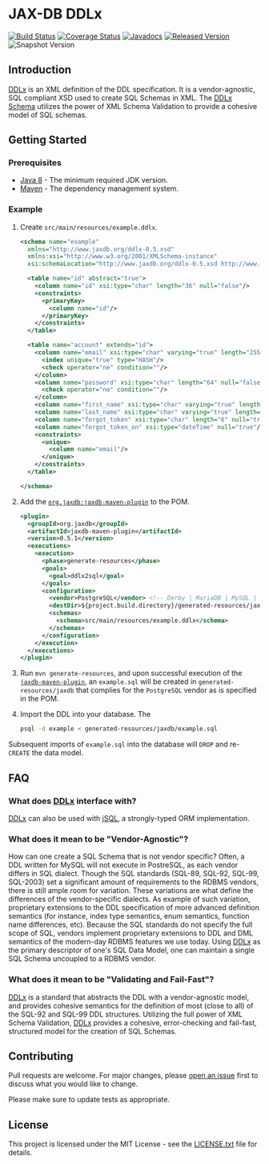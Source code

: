 # JAX-DB DDLx

[![Build Status](https://github.com/jaxdb/jaxdb/actions/workflows/build.yml/badge.svg)](https://github.com/jaxdb/jaxdb/actions/workflows/build.yml)
[![Coverage Status](https://coveralls.io/repos/github/jaxdb/jaxdb/badge.svg)](https://coveralls.io/github/jaxdb/jaxdb)
[![Javadocs](https://www.javadoc.io/badge/org.jaxdb/ddlx.svg)](https://www.javadoc.io/doc/org.jaxdb/ddlx)
[![Released Version](https://img.shields.io/maven-central/v/org.jaxdb/ddlx.svg)](https://mvnrepository.com/artifact/org.jaxdb/ddlx)
![Snapshot Version](https://img.shields.io/nexus/s/org.jaxdb/ddlx?label=maven-snapshot&server=https%3A%2F%2Foss.sonatype.org)

## Introduction

<ins>DDLx</ins> is an XML definition of the DDL specification. It is a vendor-agnostic, SQL compliant XSD used to create SQL Schemas in XML. The [DDLx Schema][ddlx.xsd] utilizes the power of XML Schema Validation to provide a cohesive model of SQL schemas.

## Getting Started

### Prerequisites

* [Java 8][jdk8-download] - The minimum required JDK version.
* [Maven][maven] - The dependency management system.

### Example

1. Create `src/main/resources/example.ddlx`.

   ```xml
   <schema name="example"
     xmlns="http://www.jaxdb.org/ddlx-0.5.xsd"
     xmlns:xsi="http://www.w3.org/2001/XMLSchema-instance"
     xsi:schemaLocation="http://www.jaxdb.org/ddlx-0.5.xsd http://www.jaxdb.org/ddlx.xsd">

     <table name="id" abstract="true">
       <column name="id" xsi:type="char" length="36" null="false"/>
       <constraints>
         <primaryKey>
           <column name="id"/>
         </primaryKey>
       </constraints>
     </table>

     <table name="account" extends="id">
       <column name="email" xsi:type="char" varying="true" length="255" null="false">
         <index unique="true" type="HASH"/>
         <check operator="ne" condition=""/>
       </column>
       <column name="password" xsi:type="char" length="64" null="false">
         <check operator="ne" condition=""/>
       </column>
       <column name="first_name" xsi:type="char" varying="true" length="64" null="false"/>
       <column name="last_name" xsi:type="char" varying="true" length="64" null="false"/>
       <column name="forgot_token" xsi:type="char" length="6" null="true"/>
       <column name="forgot_token_on" xsi:type="dateTime" null="true"/>
       <constraints>
         <unique>
           <column name="email"/>
         </unique>
       </constraints>
     </table>

   </schema>
   ```

1. Add the [`org.jaxdb:jaxdb-maven-plugin`][jaxdb-maven-plugin] to the POM.

   ```xml
   <plugin>
     <groupId>org.jaxdb</groupId>
     <artifactId>jaxdb-maven-plugin</artifactId>
     <version>0.5.1</version>
     <executions>
       <execution>
         <phase>generate-resources</phase>
         <goals>
           <goal>ddlx2sql</goal>
         </goals>
         <configuration>
           <vendor>PostgreSQL</vendor> <!-- Derby | MariaDB | MySQL | Oracle | PostgreSQL | SQLite -->
           <destDir>${project.build.directory}/generated-resources/jaxdb</destDir>
           <schemas>
             <schema>src/main/resources/example.ddlx</schema>
           </schemas>
         </configuration>
       </execution>
     </executions>
   </plugin>
   ```

1. Run `mvn generate-resources`, and upon successful execution of the [`jaxdb-maven-plugin`][jaxdb-maven-plugin], an `example.sql` will be created in `generated-resources/jaxdb` that complies for the `PostgreSQL` vendor as is specified in the POM.

1. Import the DDL into your database. The

   ```bash
   psql -d example < generated-resources/jaxdb/example.sql
   ```

  Subsequent imports of `example.sql` into the database will `DROP` and re-`CREATE` the data model.

## FAQ

### What does <ins>DDLx</ins> interface with?

<ins>DDLx</ins> can also be used with [<ins>jSQL</ins>][jsql], a strongly-typed ORM implementation.

###  What does it mean to be "Vendor-Agnostic"?

How can one create a SQL Schema that is not vendor specific? Often, a DDL written for MySQL will not execute in PostreSQL, as each vendor differs in SQL dialect. Though the SQL standards (SQL-89, SQL-92, SQL-99, SQL-2003) set a significant amount of requirements to the RDBMS vendors, there is still ample room for variation. These variations are what define the differences of the vendor-specific dialects. As example of such variation, proprietary extensions to the DDL specification of more advanced definition semantics (for instance, index type semantics, enum semantics, function name differences, etc). Because the SQL standards do not specify the full scope of SQL, vendors implement proprietary extensions to DDL and DML semantics of the modern-day RDBMS features we use today. Using <ins>DDLx</ins> as the primary descriptor of one's SQL Data Model, one can maintain a single SQL Schema uncoupled to a RDBMS vendor.

### What does it mean to be "Validating and Fail-Fast"?

<ins>DDLx</ins> is a standard that abstracts the DDL with a vendor-agnostic model, and provides cohesive semantics for the definition of most (close to all) of the SQL-92 and SQL-99 DDL structures. Utilizing the full power of XML Schema Validation, <ins>DDLx</ins> provides a cohesive, error-checking and fail-fast, structured model for the creation of SQL Schemas.

## Contributing

Pull requests are welcome. For major changes, please [open an issue](../../issues) first to discuss what you would like to change.

Please make sure to update tests as appropriate.

## License

This project is licensed under the MIT License - see the [LICENSE.txt](LICENSE.txt) file for details.

[ddlx.xsd]: /ddlx/src/main/resources/ddlx.xsd
[jdk8-download]: http://www.oracle.com/technetwork/java/javase/downloads/jdk8-downloads-2133151.html
[jsql]: /jsql
[maven-archetype-quickstart]: http://maven.apache.org/archetypes/maven-archetype-quickstart/
[maven]: https://maven.apache.org/
[jaxdb-maven-plugin]: /../../../../jaxdb/jaxdb-maven-plugin